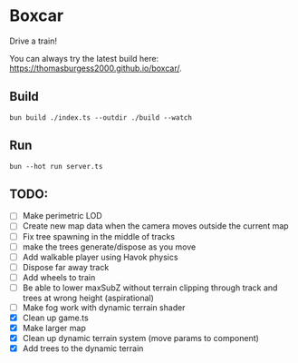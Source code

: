 # Boxcar

Drive a train!

You can always try the latest build here: https://thomasburgess2000.github.io/boxcar/.

## Build

`bun build ./index.ts --outdir ./build --watch`

## Run

`bun --hot run server.ts`


## TODO:
- [ ] Make perimetric LOD
- [ ] Create new map data when the camera moves outside the current map
- [ ] Fix tree spawning in the middle of tracks
- [ ] make the trees generate/dispose as you move
- [ ] Add walkable player using Havok physics
- [ ] Dispose far away track
- [ ] Add wheels to train
- [ ] Be able to lower maxSubZ without terrain clipping through track and trees at wrong height (aspirational)
- [ ] Make fog work with dynamic terrain shader
- [x] Clean up game.ts
- [x] Make larger map
- [x] Clean up dynamic terrain system (move params to component)
- [x] Add trees to the dynamic terrain